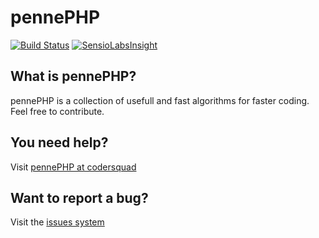 # pennePHP

[![Build Status](https://travis-ci.org/codersquad/pennePHP.svg?branch=master)](https://travis-ci.org/codersquad/pennePHP)
[![SensioLabsInsight](https://insight.sensiolabs.com/projects/a9f25776-6a59-4cb9-a9cd-d98512a21622/big.png)](https://insight.sensiolabs.com/projects/a9f25776-6a59-4cb9-a9cd-d98512a21622)

## What is pennePHP?

pennePHP is a collection of usefull and fast algorithms for faster coding.
Feel free to contribute.

## You need help?
Visit [pennePHP at codersquad](http://pennephp.codersquad.de "pennePHP at codersquad")

## Want to report a bug?
Visit the [issues system](https://github.com/codersquad/pennePHP/issues "issues system")

